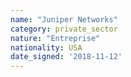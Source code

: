 ```yaml
---
name: "Juniper Networks"
category: private_sector
nature: "Entreprise"
nationality: USA
date_signed: '2018-11-12'
---
```

    